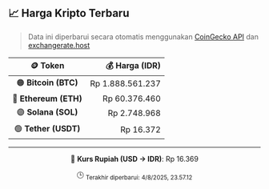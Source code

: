 

<!-- HARGA_KRIPTO -->
## 📈 Harga Kripto Terbaru

> Data ini diperbarui secara otomatis menggunakan [CoinGecko API](https://www.coingecko.com/) dan [exchangerate.host](https://exchangerate.host/)

<div align="center">

| 🪙 Token | 💰 Harga (IDR) |
|:------:|---------------:|
| 🟠 **Bitcoin (BTC)**   | Rp 1.888.561.237 |
| 🔵 **Ethereum (ETH)**  | Rp 60.376.460 |
| 🟣 **Solana (SOL)**    | Rp 2.748.968 |
| 🟢 **Tether (USDT)**   | Rp 16.372 |

---

💱 **Kurs Rupiah (USD → IDR)**: Rp 16.369

🕒 <sub>Terakhir diperbarui: 4/8/2025, 23.57.12</sub>

</div>
<!-- /HARGA_KRIPTO -->